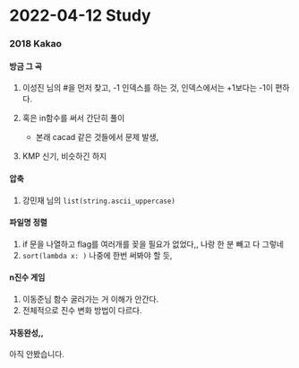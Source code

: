 # 2022-04-12 Study

### 2018 Kakao 

#### 방금 그 곡

1. 이성진 님의 #을 먼저 찾고, -1 인덱스를 하는 것, 인덱스에서는 +1보다는 -1이 편하다.
2. 혹은 in함수를 써서 간단히 풀이
   - 본래 cacad 같은 것들에서 문제 발생,

3. KMP 신기, 비슷하긴 하지



#### 압축

1. 강민재 님의 `list(string.ascii_uppercase)`



#### 파일명 정렬

1. if 문을 나열하고 flag를 여러개를 꽂을 필요가 없었다,, 나랑 한 분 빼고 다 그렇네
2. `sort(lambda x: )`  나중에 한번 써봐야 할 듯,



#### n진수 게임

1. 이동준님 함수 굴러가는 거 이해가 안간다.
2. 전체적으로 진수 변화 방법이 다르다.



#### 자동완성,,

아직 안봤습니다.

